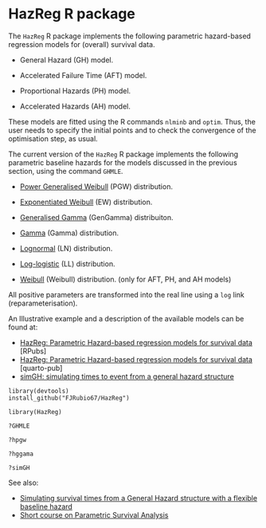 # HazReg R package

The `HazReg` R package implements the following parametric hazard-based regression models for (overall) survival data.

- General Hazard (GH) model.

- Accelerated Failure Time (AFT) model.

- Proportional Hazards (PH) model.

- Accelerated Hazards (AH) model.


These models are fitted using the R commands `nlminb` and `optim`. Thus, the user needs to specify the initial points and to check the convergence of the optimisation step, as usual.


The current version of the `HazReg` R package implements the following parametric baseline hazards for the models discussed in the previous section, using the command `GHMLE`.

- [Power Generalised Weibull](http://rpubs.com/FJRubio/PGW) (PGW) distribution. 
 
- [Exponentiated Weibull](http://rpubs.com/FJRubio/EWD) (EW) distribution. 
 
- [Generalised Gamma](http://rpubs.com/FJRubio/GG) (GenGamma) distribuiton. 

- [Gamma](https://en.wikipedia.org/wiki/Gamma_distribution) (Gamma) distribution. 

- [Lognormal](https://en.wikipedia.org/wiki/Log-normal_distribution) (LN) distribution. 

- [Log-logistic](https://en.wikipedia.org/wiki/Log-logistic_distribution) (LL) distribution. 

- [Weibull](https://en.wikipedia.org/wiki/Weibull_distribution) (Weibull) distribution. (only for AFT, PH, and AH models) 


All positive parameters are transformed into the real line using a `log` link (reparameterisation).

An Illustrative example and a description of the available models can be found at:

- [HazReg: Parametric Hazard-based regression models for survival data](https://rpubs.com/FJRubio/HazReg) [RPubs]
- [HazReg: Parametric Hazard-based regression models for survival data](https://fjrubio.quarto.pub/hazreg/) [quarto-pub]
- [simGH: simulating times to event from a general hazard structure](https://rpubs.com/FJRubio/simGH)

```
library(devtools)
install_github("FJRubio67/HazReg")

library(HazReg)

?GHMLE

?hpgw

?hggama

?simGH
```

See also: 
- [Simulating survival times from a General Hazard structure with a flexible baseline hazard](https://rpubs.com/FJRubio/GHSim)
- [Short course on Parametric Survival Analysis
](https://github.com/FJRubio67/ShortCourseParamSurvival)
